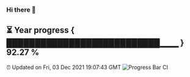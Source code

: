 ### Hi there 👋
⏳ Year progress { ███████████████████████████▁▁▁ } 92.27 %
---
⏰ Updated on Fri, 03 Dec 2021 19:07:43 GMT
![Progress Bar CI](https://github.com/liununu/liununu/workflows/Progress%20Bar%20CI/badge.svg)
